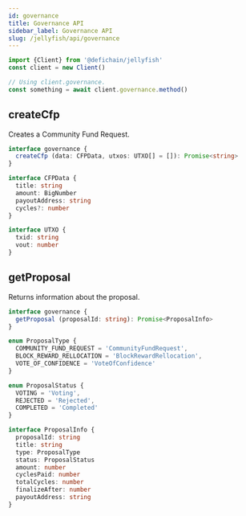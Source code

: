 ```yaml
---
id: governance
title: Governance API
sidebar_label: Governance API
slug: /jellyfish/api/governance
---
```


```js
import {Client} from '@defichain/jellyfish'
const client = new Client()

// Using client.governance.
const something = await client.governance.method()
```

## createCfp

Creates a Community Fund Request.

```ts title="client.governance.createCfp()"
interface governance {
  createCfp (data: CFPData, utxos: UTXO[] = []): Promise<string>
}

interface CFPData {
  title: string
  amount: BigNumber
  payoutAddress: string
  cycles?: number
}

interface UTXO {
  txid: string
  vout: number
}
```

## getProposal

Returns information about the proposal.

```ts title="client.governance.getProposal()"
interface governance {
  getProposal (proposalId: string): Promise<ProposalInfo>
}

enum ProposalType {
  COMMUNITY_FUND_REQUEST = 'CommunityFundRequest',
  BLOCK_REWARD_RELLOCATION = 'BlockRewardRellocation',
  VOTE_OF_CONFIDENCE = 'VoteOfConfidence'
}

enum ProposalStatus {
  VOTING = 'Voting',
  REJECTED = 'Rejected',
  COMPLETED = 'Completed'
}

interface ProposalInfo {
  proposalId: string
  title: string
  type: ProposalType
  status: ProposalStatus
  amount: number
  cyclesPaid: number
  totalCycles: number
  finalizeAfter: number
  payoutAddress: string
}
 ```

